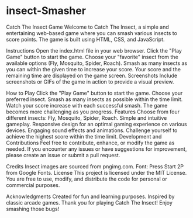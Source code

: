 # insect-Smasher

Catch The Insect Game
Welcome to Catch The Insect, a simple and entertaining web-based game where you can smash various insects to score points. The game is built using HTML, CSS, and JavaScript.

Instructions
Open the index.html file in your web browser.
Click the "Play Game" button to start the game.
Choose your "favorite" insect from the available options (Fly, Mosquito, Spider, Roach).
Smash as many insects as you can within the given time to increase your score.
Your score and the remaining time are displayed on the game screen.
Screenshots
Include screenshots or GIFs of the game in action to provide a visual preview.

How to Play
Click the "Play Game" button to start the game.
Choose your preferred insect.
Smash as many insects as possible within the time limit.
Watch your score increase with each successful smash.
The game becomes more challenging as you progress.
Features
Choose from four different insects: Fly, Mosquito, Spider, Roach.
Simple and intuitive gameplay.
Responsive design for an optimal gaming experience on various devices.
Engaging sound effects and animations.
Challenge yourself to achieve the highest score within the time limit.
Development and Contributions
Feel free to contribute, enhance, or modify the game as needed. If you encounter any issues or have suggestions for improvement, please create an issue or submit a pull request.

Credits
Insect images are sourced from pngimg.com.
Font: Press Start 2P from Google Fonts.
License
This project is licensed under the MIT License. You are free to use, modify, and distribute the code for personal or commercial purposes.

Acknowledgments
Created for fun and learning purposes.
Inspired by classic arcade games.
Thank you for playing Catch The Insect! Enjoy smashing those bugs!
